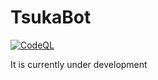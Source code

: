 # TsukaBot
[![CodeQL](https://github.com/wraith4081/TsukaBot/actions/workflows/codeql.yml/badge.svg)](https://github.com/wraith4081/TsukaBot/actions/workflows/codeql.yml)

It is currently under development
